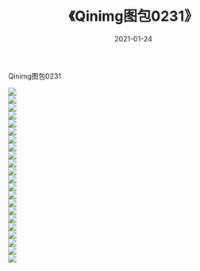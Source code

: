 ﻿---
layout: post
title:  《Qinimg图包0231》
date:   2021-01-24
img: http://imgx.orgx.ga/Qinimg图包/Qinimg图包0231/000.jpg
categories: [美女, 清纯, 唯美]
---

Qinimg图包0231

 ![](http://imgx.orgx.ga/Qinimg图包/Qinimg图包0231/001.jpg) <br>![](http://imgx.orgx.ga/Qinimg图包/Qinimg图包0231/002.jpg) <br>![](http://imgx.orgx.ga/Qinimg图包/Qinimg图包0231/003.jpg) <br>![](http://imgx.orgx.ga/Qinimg图包/Qinimg图包0231/004.jpg) <br>![](http://imgx.orgx.ga/Qinimg图包/Qinimg图包0231/005.jpg) <br>![](http://imgx.orgx.ga/Qinimg图包/Qinimg图包0231/006.jpg) <br>![](http://imgx.orgx.ga/Qinimg图包/Qinimg图包0231/007.jpg) <br>![](http://imgx.orgx.ga/Qinimg图包/Qinimg图包0231/008.jpg) <br>![](http://imgx.orgx.ga/Qinimg图包/Qinimg图包0231/009.jpg) <br>![](http://imgx.orgx.ga/Qinimg图包/Qinimg图包0231/010.jpg) <br>![](http://imgx.orgx.ga/Qinimg图包/Qinimg图包0231/011.jpg) <br>![](http://imgx.orgx.ga/Qinimg图包/Qinimg图包0231/012.jpg) <br>![](http://imgx.orgx.ga/Qinimg图包/Qinimg图包0231/013.jpg) <br>![](http://imgx.orgx.ga/Qinimg图包/Qinimg图包0231/014.jpg) <br>![](http://imgx.orgx.ga/Qinimg图包/Qinimg图包0231/015.jpg) <br>![](http://imgx.orgx.ga/Qinimg图包/Qinimg图包0231/016.jpg) <br>![](http://imgx.orgx.ga/Qinimg图包/Qinimg图包0231/017.jpg) <br>![](http://imgx.orgx.ga/Qinimg图包/Qinimg图包0231/018.jpg) <br>![](http://imgx.orgx.ga/Qinimg图包/Qinimg图包0231/019.jpg) <br>![](http://imgx.orgx.ga/Qinimg图包/Qinimg图包0231/020.jpg) <br>![](http://imgx.orgx.ga/Qinimg图包/Qinimg图包0231/021.jpg) <br>![](http://imgx.orgx.ga/Qinimg图包/Qinimg图包0231/022.jpg) <br>